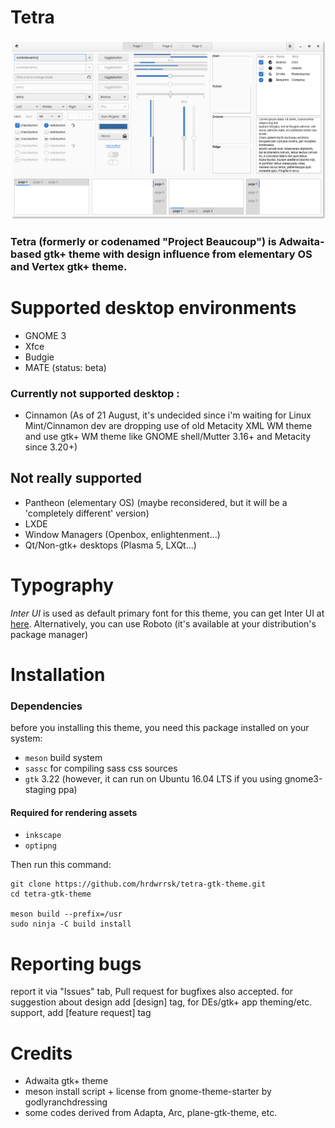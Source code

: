 # Tetra

![Screenshot](Screenshot.png)

### Tetra (formerly or codenamed "Project Beaucoup") is Adwaita-based gtk+ theme with design influence from elementary OS and Vertex gtk+ theme.


# Supported desktop environments
- GNOME 3
- Xfce
- Budgie
- MATE (status: beta)

### Currently not supported desktop :
- Cinnamon (As of 21 August, it's undecided since i'm waiting for Linux Mint/Cinnamon dev are dropping use of old Metacity XML WM theme and use gtk+ WM theme like GNOME shell/Mutter 3.16+ and Metacity since 3.20+)

## Not really supported
- Pantheon (elementary OS) (maybe reconsidered, but it will be a 'completely different' version)
- LXDE
- Window Managers (Openbox, enlightenment...)
- Qt/Non-gtk+ desktops (Plasma 5, LXQt...)

# Typography
*Inter UI* is used as default primary font for this theme, you can get Inter UI at [here](https://rsms.me/inter/). Alternatively, you can use Roboto (it's available at your distribution's package manager)

# Installation
### Dependencies
before you installing this theme, you need this package installed on your system:
- `meson` build system
- `sassc` for compiling sass css sources
- `gtk` 3.22 (however, it can run on Ubuntu 16.04 LTS if you using gnome3-staging ppa)

#### Required for rendering assets
- `inkscape`
- `optipng`

Then run this command:

```
git clone https://github.com/hrdwrrsk/tetra-gtk-theme.git
cd tetra-gtk-theme

meson build --prefix=/usr
sudo ninja -C build install
```

# Reporting bugs
report it via "Issues" tab, Pull request for bugfixes also accepted.
for suggestion about design add [design] tag, for DEs/gtk+ app theming/etc. support, add [feature request] tag

# Credits
- Adwaita gtk+ theme
- meson install script + license from gnome-theme-starter by godlyranchdressing
- some codes derived from Adapta, Arc, plane-gtk-theme, etc.
